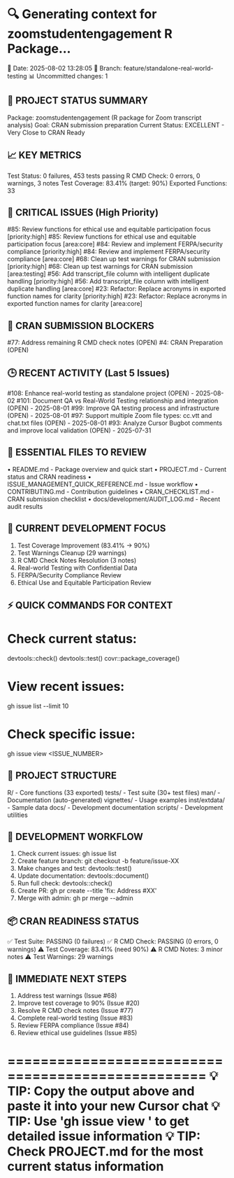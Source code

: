 🔍 Generating context for zoomstudentengagement R Package...
==================================================
📅 Date: 2025-08-02 13:28:05
🌿 Branch: feature/standalone-real-world-testing
📊 Uncommitted changes: 1

🎯 PROJECT STATUS SUMMARY
------------------------
Package: zoomstudentengagement (R package for Zoom transcript analysis)
Goal: CRAN submission preparation
Current Status: EXCELLENT - Very Close to CRAN Ready

📈 KEY METRICS
-------------
Test Status: 0 failures, 453 tests passing
R CMD Check: 0 errors, 0 warnings, 3 notes
Test Coverage: 83.41% (target: 90%)
Exported Functions: 33

🚨 CRITICAL ISSUES (High Priority)
--------------------------------
#85: Review functions for ethical use and equitable participation focus [priority:high]
#85: Review functions for ethical use and equitable participation focus [area:core]
#84: Review and implement FERPA/security compliance [priority:high]
#84: Review and implement FERPA/security compliance [area:core]
#68: Clean up test warnings for CRAN submission [priority:high]
#68: Clean up test warnings for CRAN submission [area:testing]
#56: Add transcript_file column with intelligent duplicate handling [priority:high]
#56: Add transcript_file column with intelligent duplicate handling [area:core]
#23: Refactor: Replace acronyms in exported function names for clarity [priority:high]
#23: Refactor: Replace acronyms in exported function names for clarity [area:core]

🎯 CRAN SUBMISSION BLOCKERS
--------------------------
#77: Address remaining R CMD check notes (OPEN)
#4: CRAN Preparation (OPEN)

🕒 RECENT ACTIVITY (Last 5 Issues)
--------------------------------
#108: Enhance real-world testing as standalone project (OPEN) - 2025-08-02
#101: Document QA vs Real-World Testing relationship and integration (OPEN) - 2025-08-01
#99: Improve QA testing process and infrastructure (OPEN) - 2025-08-01
#97: Support multiple Zoom file types: cc.vtt and chat.txt files (OPEN) - 2025-08-01
#93: Analyze Cursor Bugbot comments and improve local validation (OPEN) - 2025-07-31

📁 ESSENTIAL FILES TO REVIEW
---------------------------
• README.md - Package overview and quick start
• PROJECT.md - Current status and CRAN readiness
• ISSUE_MANAGEMENT_QUICK_REFERENCE.md - Issue workflow
• CONTRIBUTING.md - Contribution guidelines
• CRAN_CHECKLIST.md - CRAN submission checklist
• docs/development/AUDIT_LOG.md - Recent audit results

🎯 CURRENT DEVELOPMENT FOCUS
---------------------------
1. Test Coverage Improvement (83.41% → 90%)
2. Test Warnings Cleanup (29 warnings)
3. R CMD Check Notes Resolution (3 notes)
4. Real-world Testing with Confidential Data
5. FERPA/Security Compliance Review
6. Ethical Use and Equitable Participation Review

⚡ QUICK COMMANDS FOR CONTEXT
---------------------------
# Check current status:
devtools::check()
devtools::test()
covr::package_coverage()

# View recent issues:
gh issue list --limit 10

# Check specific issue:
gh issue view <ISSUE_NUMBER>

📂 PROJECT STRUCTURE
-------------------
R/ - Core functions (33 exported)
tests/ - Test suite (30+ test files)
man/ - Documentation (auto-generated)
vignettes/ - Usage examples
inst/extdata/ - Sample data
docs/ - Development documentation
scripts/ - Development utilities

🔄 DEVELOPMENT WORKFLOW
---------------------
1. Check current issues: gh issue list
2. Create feature branch: git checkout -b feature/issue-XX
3. Make changes and test: devtools::test()
4. Update documentation: devtools::document()
5. Run full check: devtools::check()
6. Create PR: gh pr create --title 'fix: Address #XX'
7. Merge with admin: gh pr merge --admin

📦 CRAN READINESS STATUS
----------------------
✅ Test Suite: PASSING (0 failures)
✅ R CMD Check: PASSING (0 errors, 0 warnings)
⚠️  Test Coverage: 83.41% (need 90%)
⚠️  R CMD Notes: 3 minor notes
⚠️  Test Warnings: 29 warnings

🎯 IMMEDIATE NEXT STEPS
---------------------
1. Address test warnings (Issue #68)
2. Improve test coverage to 90% (Issue #20)
3. Resolve R CMD check notes (Issue #77)
4. Complete real-world testing (Issue #83)
5. Review FERPA compliance (Issue #84)
6. Review ethical use guidelines (Issue #85)

==================================================
💡 TIP: Copy the output above and paste it into your new Cursor chat
💡 TIP: Use 'gh issue view <NUMBER>' to get detailed issue information
💡 TIP: Check PROJECT.md for the most current status information
==================================================
